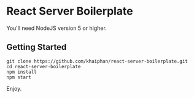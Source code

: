 # React Server Boilerplate

You'll need NodeJS version 5  or higher.

Getting Started
-
```
git clone https://github.com/khaiphan/react-server-boilerplate.git
cd react-server-boilerplate
npm install
npm start
```
Enjoy.



